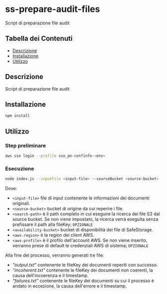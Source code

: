# ss-prepare-audit-files

Script di preparazione file audit

## Tabella dei Contenuti

- [Descrizione](#descrizione)
- [Installazione](#installazione)
- [Utilizzo](#utilizzo)

## Descrizione

Script di preparazione file audit

## Installazione

```bash
npm install
```

## Utilizzo

### Step preliminare

```bash
aws sso login --profile sso_pn-confinfo-<env>
```

### Esecuzione

```bash
node index.js --inputFile <input-file> --sourceBucket <source-bucket> --searchPath <search-path> --availabilityBucket <availability-bucket> --awsProfile <aws-profile> --awsRegion <aws-region>
```

Dove:

- `<input-file>` file di input contenente le informazioni dei documenti originali.
- `<source-bucket>` bucket di origine da cui reperire i file.
- `<search-path>` è il path completo in cui eseguire la ricerca dei file S3 dal source bucket. Se non viene impostato, la ricerca verrà eseguita senza prefissare il path alla fileKey; `OPZIONALE`
- `<availability-bucket>` bucket di disponibilità dei file di SafeStorage.
- `<aws-region>` è la region dei client AWS.
- `<aws-profile>` è il profilo dell'account AWS. Se non viene inserito, verranno prese di default le credenziali AWS di sistema; `OPZIONALE`

Alla fine del processo, verranno generati tre file:

- _"output.txt"_ contenente le fileKey dei documenti reperiti con successo.
- _"incoherent.txt"_ contenente le fileKey dei documenti non coerenti, la causa dell'incoerenza e il timestamp.
- _"failures.txt"_ contenente le fileKey dei documenti su cui il processo è andato in eccezione, la causa dell'errore e il timestamp.